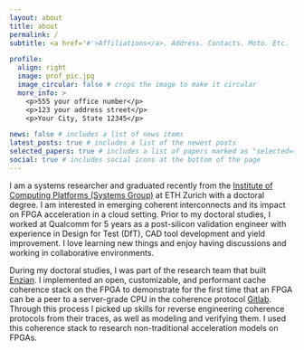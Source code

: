 ```yaml
---
layout: about
title: about
permalink: /
subtitle: <a href='#'>Affiliations</a>. Address. Contacts. Moto. Etc.

profile:
  align: right
  image: prof_pic.jpg
  image_circular: false # crops the image to make it circular
  more_info: >
    <p>555 your office number</p>
    <p>123 your address street</p>
    <p>Your City, State 12345</p>

news: false # includes a list of news items
latest_posts: true # includes a list of the newest posts
selected_papers: true # includes a list of papers marked as "selected={true}"
social: true # includes social icons at the bottom of the page
---
```


<!--

Write your biography here. Tell the world about yourself. Link to your favorite [subreddit](http://reddit.com). You can put a picture in, too. The code is already in, just name your picture `prof_pic.jpg` and put it in the `img/` folder.

Put your address / P.O. box / other info right below your picture. You can also disable any of these elements by editing `profile` property of the YAML header of your `_pages/about.md`. Edit `_bibliography/papers.bib` and Jekyll will render your [publications page](/al-folio/publications/) automatically.

Link to your social media connections, too. This theme is set up to use [Font Awesome icons](https://fontawesome.com/) and [Academicons](https://jpswalsh.github.io/academicons/), like the ones below. Add your Facebook, Twitter, LinkedIn, Google Scholar, or just disable all of them.
-->

I am a systems researcher and graduated recently from the [Institute of Computing Platforms (Systems Group)](https://systems.ethz.ch/) at ETH Zurich with a doctoral degree. I am interested in emerging coherent interconnects and its impact on FPGA acceleration in a cloud setting. Prior to my doctoral studies, I worked at Qualcomm for 5 years as a post-silicon validation engineer with experience in Design for Test (DfT), CAD tool development and yield improvement. I love learning new things and enjoy having discussions and working in collaborative environments.

During my doctoral studies, I was part of the research team that built [Enzian](https://enzian.systems/). I implemented an open, customizable, and performant cache coherence stack on the FPGA to demonstrate for the first time that an FPGA can be a peer to a server-grade CPU in the coherence protocol [Gitlab](https://gitlab.inf.ethz.ch/project-openenzian/fpga-stack/directory-controller-slice). Through this process I picked up skills for reverse engineering coherence protocols from their traces, as well as modeling and verifying them. I used this coherence stack to research non-traditional acceleration models on FPGAs.










